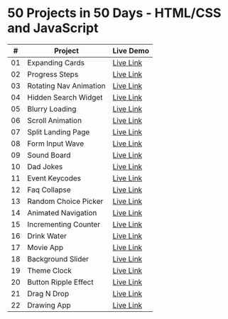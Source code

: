 # 50 Projects in 50 Days - HTML/CSS and JavaScript


|  #  | Project | Live Demo |
| :-: | --------------------------------------------------------------------------------------------------------------------------- | --------------------------------------------------------------------------------- |
| 01  | Expanding Cards | [Live Link](https://50projects-expending-cards.netlify.app/) |
| 02  | Progress Steps  | [Live Link](https://50projects-prograss-steps.netlify.app/) |
| 03  | Rotating Nav Animation | [Live Link](https://50project-rotating-navbar.netlify.app/) |
| 04  | Hidden Search Widget | [Live Link](https://50project-hidden-search.netlify.app/) |
| 05  | Blurry Loading | [Live Link](https://50project-blurry-loading-backgraound.netlify.app/) |
| 06  | Scroll Animation | [Live Link](https://50project-animation-scroll.netlify.app/) |
| 07  | Split Landing Page | [Live Link](https://50project-split-page-landing.netlify.app/) |
| 08  | Form Input Wave | [Live Link](https://50project-form-input-wave.netlify.app/) |
| 09  | Sound Board | [Live Link](https://50project-sound-track.netlify.app/) |
| 10  | Dad Jokes | [Live Link](https://50project-dad-jokes.netlify.app/) |
| 11  | Event Keycodes | [Live Link](https://50project-event-kaycodes.netlify.app/) |
| 12  | Faq Collapse | [Live Link](https://50project-faq-collapse.netlify.app/) |
| 13  | Random Choice Picker | [Live Link](https://50project-random-choice-maker.netlify.app/) |
| 14  | Animated Navigation | [Live Link](https://50project-navigation-animated.netlify.app/) |
| 15  | Incrementing Counter | [Live Link](https://50project-increment-counter.netlify.app/) |
| 16  | Drink Water | [Live Link](https://50project-drink-water-track.netlify.app/) |
| 17  | Movie App | [Live Link](https://50-project-movie-app.netlify.app/) |
| 18  | Background Slider | [Live Link](https://50project-slider-background.netlify.app/) |
| 19  | Theme Clock | [Live Link](https://50-project-theme-clock.netlify.app/) |
| 20  | Button Ripple Effect | [Live Link](https://50project-button-effect-ripple.netlify.app/) |
| 21  | Drag N Drop | [Live Link](https://50project-drag-n-drop.netlify.app/) |
| 22  | Drawing App | [Live Link](https://50project-drawing-app-jihad.netlify.app/) |